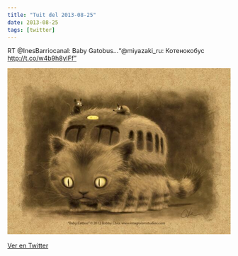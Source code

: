 ```yaml
---
title: "Tuit del 2013-08-25"
date: 2013-08-25
tags: [twitter]
---
```


RT @InesBarriocanal: Baby Gatobus...“@miyazaki_ru: Котенокобус http://t.co/w4b9h8ylFf”

![Imagen](/assets/images/371570944894308352-BSQZL0jCIAAVkfF.jpg)

[Ver en Twitter](https://twitter.com/i/web/status/371570944894308352)

